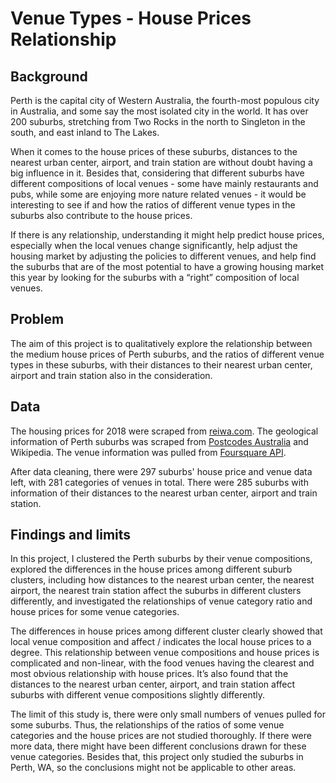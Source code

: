 # Venue Types - House Prices Relationship

## Background
Perth is the capital city of Western Australia, the fourth-most populous city in Australia, and some say the most isolated city in the world. It has over 200 suburbs, stretching from Two Rocks in the north to Singleton in the south, and east inland to The Lakes. 

When it comes to the house prices of these suburbs, distances to the nearest urban center, airport, and train station are without doubt having a big influence in it. Besides that, considering that different suburbs have different compositions of local venues - some have mainly restaurants and pubs, while some are enjoying more nature related venues - it would be interesting to see if and how the ratios of different venue types in the suburbs also contribute to the house prices. 

If there is any relationship, understanding it might help predict house prices, especially when the local venues change significantly, help adjust the housing market by adjusting the policies to different venues, and help find the suburbs that are of the most potential to have a growing housing market this year by looking for the suburbs with a “right” composition of local venues.

## Problem
The aim of this project is to qualitatively explore the relationship between the medium house prices of Perth suburbs, and the ratios of different venue types in these suburbs, with their distances to their nearest urban center, airport and train station also in the consideration.

## Data
The housing prices for 2018 were scraped from [reiwa.com](https://reiwa.com.au/the-wa-market/perth-suburbs-price-data/). The geological information of Perth suburbs was scraped from [Postcodes Australia](https://postcodes-australia.com) and Wikipedia. The venue information was pulled from [Foursquare API](https://foursquare.com/).

After data cleaning, there were 297 suburbs' house price and venue data left, with 281 categories of venues in total. There were 285 suburbs with information of their distances to the nearest urban center, airport and train station.

## Findings and limits
In this project, I clustered the Perth suburbs by their venue compositions, explored the differences in the house prices among different suburb clusters, including how distances to the nearest urban center, the nearest airport, the nearest train station affect the suburbs in different clusters differently, and investigated the relationships of venue category ratio and house prices for some venue categories.

The differences in house prices among different cluster clearly showed that local venue composition and affect / indicates the local house prices to a degree. This relationship between venue compositions and house prices is complicated and non-linear, with the food venues having the clearest and most obvious relationship with house prices. It’s also found that the distances to the nearest urban center, airport, and train station affect suburbs with different venue compositions slightly differently.

The limit of this study is, there were only small numbers of venues pulled for some suburbs. Thus, the relationships of the ratios of some venue categories and the house prices are not studied thoroughly. If there were more data, there might have been different conclusions drawn for these venue categories. Besides that, this project only studied the suburbs in Perth, WA, so the conclusions might not be applicable to other areas.
